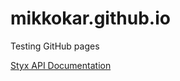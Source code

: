 # mikkokar.github.io
Testing GitHub pages

[Styx API Documentation](https://mikkokar.github.io/apidocs/index.html)

